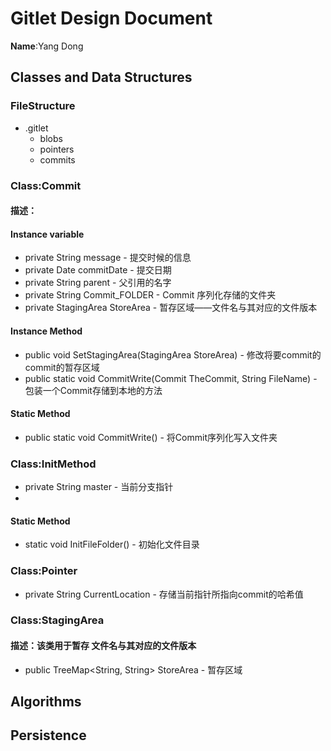 # Gitlet Design Document

**Name**:Yang Dong

## Classes and Data Structures


### FileStructure
- .gitlet
   - blobs
   - pointers
   - commits


        

### Class:Commit 
#### 描述：

#### Instance variable
* private String message - 提交时候的信息
* private Date commitDate - 提交日期
* private String parent - 父引用的名字
* private String Commit_FOLDER - Commit 序列化存储的文件夹
* private StagingArea StoreArea - 暂存区域——文件名与其对应的文件版本

#### Instance Method
* public void SetStagingArea(StagingArea StoreArea) - 修改将要commit的commit的暂存区域
*  public static void CommitWrite(Commit TheCommit, String FileName) - 包装一个Commit存储到本地的方法

#### Static Method
* public static void CommitWrite() - 将Commit序列化写入文件夹


### Class:InitMethod
* private String master - 当前分支指针
* 
#### Static Method
 * static void InitFileFolder()  - 初始化文件目录 

### Class:Pointer 
* private String CurrentLocation - 存储当前指针所指向commit的哈希值

### Class:StagingArea
#### 描述：该类用于暂存 文件名与其对应的文件版本
* public TreeMap<String, String> StoreArea - 暂存区域


## Algorithms

## Persistence

